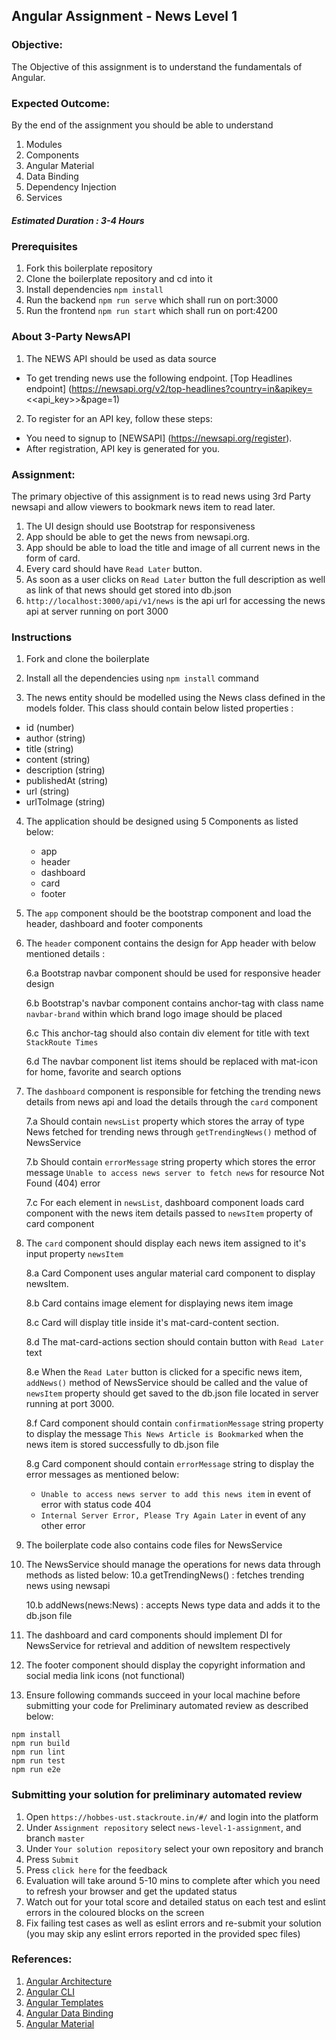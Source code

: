 ## Angular Assignment - News Level 1
	
### Objective:
	
The Objective of this assignment is to understand the fundamentals of Angular.	
	
### Expected Outcome:	
	
By the end of the assignment you should be able to understand	
	
1.  Modules  
2.  Components	
3.  Angular Material  
4.  Data Binding	
5.  Dependency Injection	
6.  Services  

##### Estimated Duration : 3-4 Hours

### Prerequisites

1. Fork this boilerplate repository  
2. Clone the boilerplate repository and cd into it  
3. Install dependencies `npm install`  
4. Run the backend `npm run serve`  which shall run on port:3000  
5. Run the frontend `npm run start` which shall run on port:4200  

### About 3-Party NewsAPI
	
1. The NEWS API should be used as data source
- To get trending news use the following endpoint. [Top Headlines endpoint]
(https://newsapi.org/v2/top-headlines?country=in&apikey=<<api_key>>&page=1)
2. To register for an API key, follow these steps:
- You need to signup to [NEWSAPI] (https://newsapi.org/register).
- After registration, API key is generated for you.

### Assignment:	

The primary objective of this assignment is to read news using 3rd Party newsapi and allow viewers to bookmark news item to read later.

1. The UI design should use Bootstrap for responsiveness
2. App should be able to get the news from newsapi.org.
3. App should be able to load the title and image of all current news in the form of card.
4. Every card should have `Read Later` button.
5. As soon as a user clicks on `Read Later` button the full description as well as link of that news should get stored into db.json
6. `http://localhost:3000/api/v1/news` is the api url for accessing the news api at server running on port 3000

### Instructions

1. Fork and clone the boilerplate

2. Install all the dependencies using `npm install` command

3. The news entity should be modelled using the News class defined in the models folder. This class should contain below listed properties :
- id (number)
- author (string)
- title (string)
- content (string)
- description (string) 
- publishedAt (string)
- url (string)
- urlToImage (string)

4. The application should be designed using 5 Components as listed below:
	- app
	- header
	- dashboard
	- card
    - footer

5. The `app` component should be the bootstrap component and load the header, dashboard and footer components

6. The `header` component contains the design for App header with below mentioned details :

	6.a Bootstrap navbar component should be used for responsive header design
	
	6.b Bootstrap's navbar component contains anchor-tag with class name `navbar-brand` within which brand logo image should be placed
	
	6.c This anchor-tag should also contain div element for title with text `StackRoute Times`
	
	6.d The navbar component list items should be replaced with mat-icon for home, favorite and search options

7. The `dashboard` component is responsible for fetching the trending news details from news api and load the details through the `card` component

	7.a Should contain `newsList` property which stores the array of type News fetched for trending news through `getTrendingNews()` method of NewsService

	7.b Should contain `errorMessage` string property which stores the error message `Unable to access news server to fetch news` for resource Not Found (404) error
	
	7.c For each element in `newsList`, dashboard component loads card component with the news item details passed to `newsItem` property of card component

8. The `card` component should display each news item assigned to it's input property `newsItem`

	8.a Card Component uses angular material card component to display newsItem.

	8.b Card contains image element for displaying news item image

	8.c Card will display title inside it's mat-card-content section.

	8.d The mat-card-actions section should contain button with `Read Later` text

	8.e When the `Read Later` button is clicked for a specific news item, `addNews()` method of NewsService should be called and the value of `newsItem` property should get saved to the db.json file located in server running at port 3000.

	8.f Card component should contain `confirmationMessage` string property to display the message `This News Article is Bookmarked` when the news item is stored successfully to db.json file

	8.g Card component should contain `errorMessage` string to display the error messages as mentioned below:
	- `Unable to access news server to add this news item` in event of error with status code 404
	- `Internal Server Error, Please Try Again Later` in event of any other error

9. The boilerplate code also contains code files for NewsService
10. The NewsService should manage the operations for news data through methods as listed below:
	10.a getTrendingNews() : fetches trending news using newsapi

	10.b addNews(news:News) : accepts News type data and adds it to the db.json file

11. The dashboard and card components should implement DI for NewsService for retrieval and addition of newsItem respectively

12. The footer component should display the copyright information and social media link icons (not functional) 

13. Ensure following commands succeed in your local machine before submitting your code for Preliminary automated review as described below:

```
npm install
npm run build
npm run lint
npm run test
npm run e2e
```

### Submitting your solution for preliminary automated review  
1. Open `https://hobbes-ust.stackroute.in/#/` and login into the platform  
2. Under `Assignment repository` select `news-level-1-assignment`, and branch `master`
3. Under `Your solution repository` select your own repository and branch
4. Press `Submit`
5. Press `click here` for the feedback
6. Evaluation will take around 5-10 mins to complete after which you need to refresh your browser and get the updated status
7. Watch out for your total score and detailed status on each test and eslint errors in the coloured blocks on the screen  
8. Fix failing test cases as well as eslint errors and re-submit your solution (you may skip any eslint errors reported in the provided spec files)  

### References:
	
1. [Angular Architecture](https://angular.io/guide/architecture)
2. [Angular CLI](https://cli.angular.io/)	
3. [Angular Templates](https://angular.io/guide/architecture#templates)	
4. [Angular Data Binding](https://angular.io/guide/architecture#data-binding)
5. [Angular Material](https://material.angular.io)
